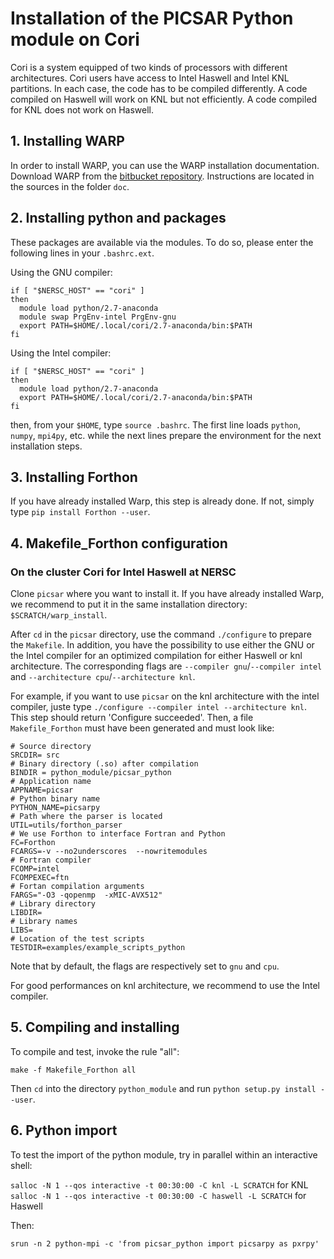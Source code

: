 # **Installation of the PICSAR Python module on Cori**

Cori is a system equipped of two kinds of processors with different architectures.
Cori users have access to Intel Haswell and Intel KNL partitions.
In each case, the code has to be compiled differently.
A code compiled on Haswell will work on KNL but not efficiently.
A code compiled for KNL does not work on Haswell.

## **1. Installing WARP**

In order to install WARP, you can use the WARP installation documentation.
Download WARP from the [bitbucket repository](https://bitbucket.org/berkeleylab/warp).
Instructions are located in the sources in the folder `doc`.

## **2. Installing python and packages**

These packages are available via the modules.
To do so, please enter the following lines in your `.bashrc.ext`.

Using the GNU compiler:

```
if [ "$NERSC_HOST" == "cori" ]
then
  module load python/2.7-anaconda
  module swap PrgEnv-intel PrgEnv-gnu
  export PATH=$HOME/.local/cori/2.7-anaconda/bin:$PATH
fi
```

Using the Intel compiler:

```
if [ "$NERSC_HOST" == "cori" ]
then
  module load python/2.7-anaconda
  export PATH=$HOME/.local/cori/2.7-anaconda/bin:$PATH
fi
```

then, from your `$HOME`, type `source .bashrc`. The first line loads
`python`, `numpy`, `mpi4py`, etc. while the next lines prepare the
environment for the next installation steps.

## **3. Installing Forthon**

If you have already installed Warp, this step is already done.
If not, simply type `pip install Forthon --user`.

## **4. Makefile_Forthon configuration**

### **On the cluster Cori for Intel Haswell at NERSC**

Clone `picsar` where you want to install it.
If you have already installed Warp,
we recommend to put it in the same installation directory: `$SCRATCH/warp_install`.

After `cd` in the `picsar` directory, use the command `./configure` to prepare
the `Makefile`.
In addition, you have the possibility to use either the GNU or
the Intel compiler for an optimized compilation for either Haswell or
knl architecture. The corresponding flags are `--compiler gnu`/`--compiler intel`
and `--architecture cpu`/`--architecture knl`.

For example, if you want to use `picsar` on the knl architecture with the intel
compiler, juste type `./configure --compiler intel --architecture knl`.
This step should return 'Configure succeeded'. Then, a file  `Makefile_Forthon` must have been generated and must look like:

```
# Source directory
SRCDIR= src
# Binary directory (.so) after compilation
BINDIR = python_module/picsar_python
# Application name
APPNAME=picsar
# Python binary name
PYTHON_NAME=picsarpy
# Path where the parser is located
UTIL=utils/forthon_parser
# We use Forthon to interface Fortran and Python
FC=Forthon
FCARGS=-v --no2underscores  --nowritemodules
# Fortran compiler
FCOMP=intel
FCOMPEXEC=ftn
# Fortan compilation arguments
FARGS="-O3 -qopenmp  -xMIC-AVX512"
# Library directory
LIBDIR=
# Library names
LIBS=
# Location of the test scripts
TESTDIR=examples/example_scripts_python
```

Note that by default, the flags are respectively set to `gnu` and `cpu`.

For good performances on knl architecture, we recommend to use the Intel compiler.

## **5. Compiling and installing**

To compile and test, invoke the rule "all":
```
make -f Makefile_Forthon all
```
Then `cd` into the directory `python_module` and run `python setup.py install --user`.


## **6. Python import**

To test the import of the python module, try in parallel within an interactive
shell:

`salloc -N 1 --qos interactive -t 00:30:00 -C knl -L SCRATCH` for KNL
`salloc -N 1 --qos interactive -t 00:30:00 -C haswell -L SCRATCH` for Haswell

Then:

```
srun -n 2 python-mpi -c 'from picsar_python import picsarpy as pxrpy'
```
